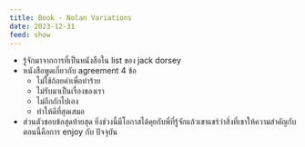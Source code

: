 ```yaml
---
title: Book - Nolan Variations
date: 2023-12-31
feed: show
---
```


- รู้จักมาจากการที่เป็นหนังสือใน list ของ jack dorsey
- หนังสือพูดเกี่ยวกับ agreement 4 ข้อ
	- ไม่ใช้ถ้อยคำเพื่อทำร้าย
	- ไม่รับมาเป็นเรื่องของเรา
	- ไม่ถึกถักไปเอง
	- ทำให้ดีที่สุดเสมอ
- ส่วนตัวชอบข้อสุดท้ายสุด ยิ่งช่วงนี้มีโอกาสได้คุยกับพี่ที่รู้จักแล้วเขาแชร์ว่าสิ่งที่เขาให้ความสำคัญกับตอนนี้คือการ enjoy กับ ปัจจุบัน